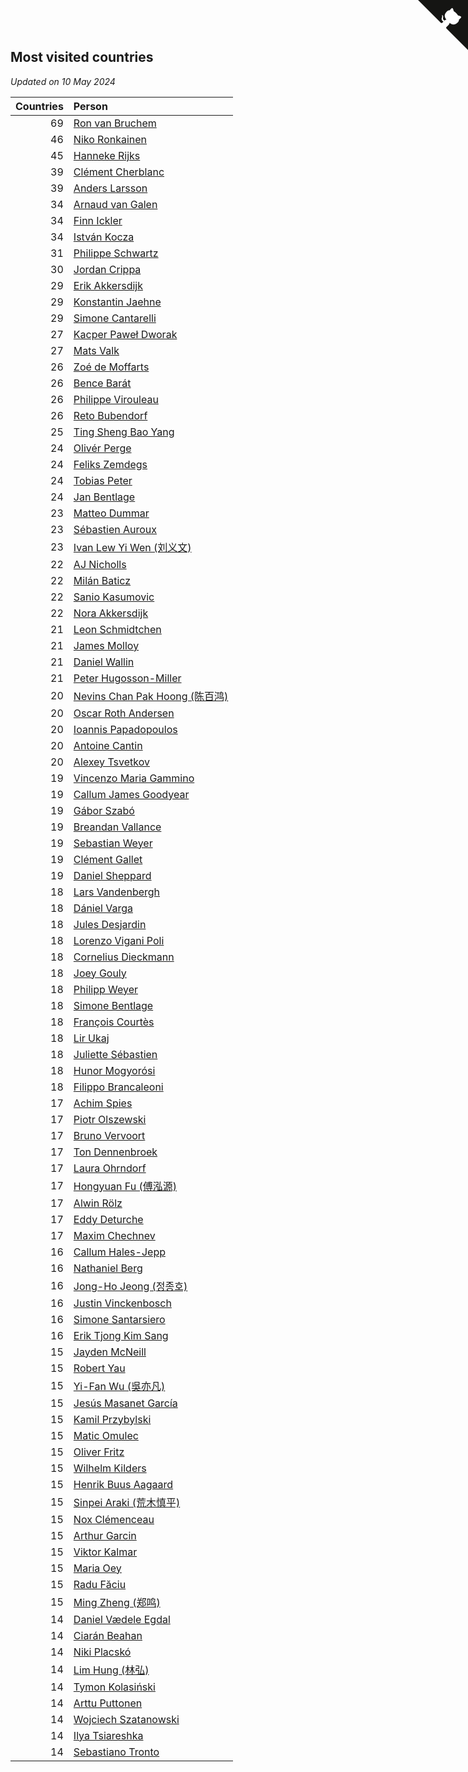 ## Most visited countries

*Updated on 10 May 2024*

| Countries | Person |
| ---: | :--- |
| 69 | [Ron van Bruchem](https://www.worldcubeassociation.org/persons/2003BRUC01) |
| 46 | [Niko Ronkainen](https://www.worldcubeassociation.org/persons/2010RONK01) |
| 45 | [Hanneke Rijks](https://www.worldcubeassociation.org/persons/2008RIJK01) |
| 39 | [Clément Cherblanc](https://www.worldcubeassociation.org/persons/2014CHER05) |
| 39 | [Anders Larsson](https://www.worldcubeassociation.org/persons/2003LARS01) |
| 34 | [Arnaud van Galen](https://www.worldcubeassociation.org/persons/2006GALE01) |
| 34 | [Finn Ickler](https://www.worldcubeassociation.org/persons/2012ICKL01) |
| 34 | [István Kocza](https://www.worldcubeassociation.org/persons/2005KOCZ01) |
| 31 | [Philippe Schwartz](https://www.worldcubeassociation.org/persons/2018SCHW02) |
| 30 | [Jordan Crippa](https://www.worldcubeassociation.org/persons/2019CRIP01) |
| 29 | [Erik Akkersdijk](https://www.worldcubeassociation.org/persons/2005AKKE01) |
| 29 | [Konstantin Jaehne](https://www.worldcubeassociation.org/persons/2015JAEH01) |
| 29 | [Simone Cantarelli](https://www.worldcubeassociation.org/persons/2012CANT02) |
| 27 | [Kacper Paweł Dworak](https://www.worldcubeassociation.org/persons/2020DWOR01) |
| 27 | [Mats Valk](https://www.worldcubeassociation.org/persons/2007VALK01) |
| 26 | [Zoé de Moffarts](https://www.worldcubeassociation.org/persons/2010MOFF02) |
| 26 | [Bence Barát](https://www.worldcubeassociation.org/persons/2008BARA01) |
| 26 | [Philippe Virouleau](https://www.worldcubeassociation.org/persons/2008VIRO01) |
| 26 | [Reto Bubendorf](https://www.worldcubeassociation.org/persons/2012BUBE01) |
| 25 | [Ting Sheng Bao Yang](https://www.worldcubeassociation.org/persons/2008BAOY01) |
| 24 | [Olivér Perge](https://www.worldcubeassociation.org/persons/2007PERG01) |
| 24 | [Feliks Zemdegs](https://www.worldcubeassociation.org/persons/2009ZEMD01) |
| 24 | [Tobias Peter](https://www.worldcubeassociation.org/persons/2014PETE03) |
| 24 | [Jan Bentlage](https://www.worldcubeassociation.org/persons/2010BENT01) |
| 23 | [Matteo Dummar](https://www.worldcubeassociation.org/persons/2017DUMM01) |
| 23 | [Sébastien Auroux](https://www.worldcubeassociation.org/persons/2008AURO01) |
| 23 | [Ivan Lew Yi Wen (刘义文)](https://www.worldcubeassociation.org/persons/2012WENI01) |
| 22 | [AJ Nicholls](https://www.worldcubeassociation.org/persons/2015NICH04) |
| 22 | [Milán Baticz](https://www.worldcubeassociation.org/persons/2005BATI01) |
| 22 | [Sanio Kasumovic](https://www.worldcubeassociation.org/persons/2009KASU01) |
| 22 | [Nora Akkersdijk](https://www.worldcubeassociation.org/persons/2009CHRI03) |
| 21 | [Leon Schmidtchen](https://www.worldcubeassociation.org/persons/2010SCHM01) |
| 21 | [James Molloy](https://www.worldcubeassociation.org/persons/2011MOLL01) |
| 21 | [Daniel Wallin](https://www.worldcubeassociation.org/persons/2013WALL03) |
| 21 | [Peter Hugosson-Miller](https://www.worldcubeassociation.org/persons/2021HUGO01) |
| 20 | [Nevins Chan Pak Hoong (陈百鸿)](https://www.worldcubeassociation.org/persons/2010CHAN20) |
| 20 | [Oscar Roth Andersen](https://www.worldcubeassociation.org/persons/2008ANDE02) |
| 20 | [Ioannis Papadopoulos](https://www.worldcubeassociation.org/persons/2013PAPA01) |
| 20 | [Antoine Cantin](https://www.worldcubeassociation.org/persons/2010CANT02) |
| 20 | [Alexey Tsvetkov](https://www.worldcubeassociation.org/persons/2017TSVE02) |
| 19 | [Vincenzo Maria Gammino](https://www.worldcubeassociation.org/persons/2016GAMM01) |
| 19 | [Callum James Goodyear](https://www.worldcubeassociation.org/persons/2012GOOD02) |
| 19 | [Gábor Szabó](https://www.worldcubeassociation.org/persons/2005SZAB02) |
| 19 | [Breandan Vallance](https://www.worldcubeassociation.org/persons/2007VALL01) |
| 19 | [Sebastian Weyer](https://www.worldcubeassociation.org/persons/2010WEYE02) |
| 19 | [Clément Gallet](https://www.worldcubeassociation.org/persons/2004GALL02) |
| 19 | [Daniel Sheppard](https://www.worldcubeassociation.org/persons/2009SHEP01) |
| 18 | [Lars Vandenbergh](https://www.worldcubeassociation.org/persons/2003VAND01) |
| 18 | [Dániel Varga](https://www.worldcubeassociation.org/persons/2008VARG01) |
| 18 | [Jules Desjardin](https://www.worldcubeassociation.org/persons/2010DESJ01) |
| 18 | [Lorenzo Vigani Poli](https://www.worldcubeassociation.org/persons/2007POLI01) |
| 18 | [Cornelius Dieckmann](https://www.worldcubeassociation.org/persons/2009DIEC01) |
| 18 | [Joey Gouly](https://www.worldcubeassociation.org/persons/2007GOUL01) |
| 18 | [Philipp Weyer](https://www.worldcubeassociation.org/persons/2010WEYE01) |
| 18 | [Simone Bentlage](https://www.worldcubeassociation.org/persons/2014OHLE01) |
| 18 | [François Courtès](https://www.worldcubeassociation.org/persons/2008COUR01) |
| 18 | [Lir Ukaj](https://www.worldcubeassociation.org/persons/2016UKAJ01) |
| 18 | [Juliette Sébastien](https://www.worldcubeassociation.org/persons/2014SEBA01) |
| 18 | [Hunor Mogyorósi](https://www.worldcubeassociation.org/persons/2015MOGY01) |
| 18 | [Filippo Brancaleoni](https://www.worldcubeassociation.org/persons/2008BRAN01) |
| 17 | [Achim Spies](https://www.worldcubeassociation.org/persons/2021SPIE01) |
| 17 | [Piotr Olszewski](https://www.worldcubeassociation.org/persons/2013OLSZ02) |
| 17 | [Bruno Vervoort](https://www.worldcubeassociation.org/persons/2011VERV01) |
| 17 | [Ton Dennenbroek](https://www.worldcubeassociation.org/persons/2003DENN01) |
| 17 | [Laura Ohrndorf](https://www.worldcubeassociation.org/persons/2009OHRN01) |
| 17 | [Hongyuan Fu (傅泓源)](https://www.worldcubeassociation.org/persons/2017FUHO01) |
| 17 | [Alwin Rölz](https://www.worldcubeassociation.org/persons/2016ROLZ01) |
| 17 | [Eddy Deturche](https://www.worldcubeassociation.org/persons/2014DETU01) |
| 17 | [Maxim Chechnev](https://www.worldcubeassociation.org/persons/2011CHEC01) |
| 16 | [Callum Hales-Jepp](https://www.worldcubeassociation.org/persons/2012HALE01) |
| 16 | [Nathaniel Berg](https://www.worldcubeassociation.org/persons/2012BERG04) |
| 16 | [Jong-Ho Jeong (정종호)](https://www.worldcubeassociation.org/persons/2008JONG03) |
| 16 | [Justin Vinckenbosch](https://www.worldcubeassociation.org/persons/2016VINC03) |
| 16 | [Simone Santarsiero](https://www.worldcubeassociation.org/persons/2009SANT01) |
| 16 | [Erik Tjong Kim Sang](https://www.worldcubeassociation.org/persons/2018SANG01) |
| 15 | [Jayden McNeill](https://www.worldcubeassociation.org/persons/2012MCNE01) |
| 15 | [Robert Yau](https://www.worldcubeassociation.org/persons/2009YAUR01) |
| 15 | [Yi-Fan Wu (吳亦凡)](https://www.worldcubeassociation.org/persons/2010WUIF01) |
| 15 | [Jesús Masanet García](https://www.worldcubeassociation.org/persons/2004MASA01) |
| 15 | [Kamil Przybylski](https://www.worldcubeassociation.org/persons/2016PRZY01) |
| 15 | [Matic Omulec](https://www.worldcubeassociation.org/persons/2010OMUL02) |
| 15 | [Oliver Fritz](https://www.worldcubeassociation.org/persons/2014FRIT02) |
| 15 | [Wilhelm Kilders](https://www.worldcubeassociation.org/persons/2010KILD02) |
| 15 | [Henrik Buus Aagaard](https://www.worldcubeassociation.org/persons/2006BUUS01) |
| 15 | [Sinpei Araki (荒木慎平)](https://www.worldcubeassociation.org/persons/2006ARAK01) |
| 15 | [Nox Clémenceau](https://www.worldcubeassociation.org/persons/2015CLEM03) |
| 15 | [Arthur Garcin](https://www.worldcubeassociation.org/persons/2014GARC27) |
| 15 | [Viktor Kalmar](https://www.worldcubeassociation.org/persons/2011KALM01) |
| 15 | [Maria Oey](https://www.worldcubeassociation.org/persons/2007OEYM01) |
| 15 | [Radu Făciu](https://www.worldcubeassociation.org/persons/2009FACI01) |
| 15 | [Ming Zheng (郑鸣)](https://www.worldcubeassociation.org/persons/2009ZHEN11) |
| 14 | [Daniel Vædele Egdal](https://www.worldcubeassociation.org/persons/2013EGDA01) |
| 14 | [Ciarán Beahan](https://www.worldcubeassociation.org/persons/2012BEAH01) |
| 14 | [Niki Placskó](https://www.worldcubeassociation.org/persons/2008PLAC01) |
| 14 | [Lim Hung (林弘)](https://www.worldcubeassociation.org/persons/2016HUNG08) |
| 14 | [Tymon Kolasiński](https://www.worldcubeassociation.org/persons/2016KOLA02) |
| 14 | [Arttu Puttonen](https://www.worldcubeassociation.org/persons/2016PUTT01) |
| 14 | [Wojciech Szatanowski](https://www.worldcubeassociation.org/persons/2011SZAT01) |
| 14 | [Ilya Tsiareshka](https://www.worldcubeassociation.org/persons/2012TERE01) |
| 14 | [Sebastiano Tronto](https://www.worldcubeassociation.org/persons/2011TRON02) |


<a href="https://github.com/jonatanklosko/wca_statistics" class="github-corner" aria-label="View source on Github"><svg width="80" height="80" viewBox="0 0 250 250" style="fill:#151513; color:#fff; position: absolute; top: 0; border: 0; right: 0;" aria-hidden="true"><path d="M0,0 L115,115 L130,115 L142,142 L250,250 L250,0 Z"></path><path d="M128.3,109.0 C113.8,99.7 119.0,89.6 119.0,89.6 C122.0,82.7 120.5,78.6 120.5,78.6 C119.2,72.0 123.4,76.3 123.4,76.3 C127.3,80.9 125.5,87.3 125.5,87.3 C122.9,97.6 130.6,101.9 134.4,103.2" fill="currentColor" style="transform-origin: 130px 106px;" class="octo-arm"></path><path d="M115.0,115.0 C114.9,115.1 118.7,116.5 119.8,115.4 L133.7,101.6 C136.9,99.2 139.9,98.4 142.2,98.6 C133.8,88.0 127.5,74.4 143.8,58.0 C148.5,53.4 154.0,51.2 159.7,51.0 C160.3,49.4 163.2,43.6 171.4,40.1 C171.4,40.1 176.1,42.5 178.8,56.2 C183.1,58.6 187.2,61.8 190.9,65.4 C194.5,69.0 197.7,73.2 200.1,77.6 C213.8,80.2 216.3,84.9 216.3,84.9 C212.7,93.1 206.9,96.0 205.4,96.6 C205.1,102.4 203.0,107.8 198.3,112.5 C181.9,128.9 168.3,122.5 157.7,114.1 C157.9,116.9 156.7,120.9 152.7,124.9 L141.0,136.5 C139.8,137.7 141.6,141.9 141.8,141.8 Z" fill="currentColor" class="octo-body"></path></svg></a><style>.github-corner:hover .octo-arm{animation:octocat-wave 560ms ease-in-out}@keyframes octocat-wave{0%,100%{transform:rotate(0)}20%,60%{transform:rotate(-25deg)}40%,80%{transform:rotate(10deg)}}@media (max-width:500px){.github-corner:hover .octo-arm{animation:none}.github-corner .octo-arm{animation:octocat-wave 560ms ease-in-out}}</style>
